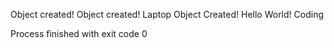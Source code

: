 Object created!
Object created!
Laptop Object Created!
Hello World!
Coding

Process finished with exit code 0
